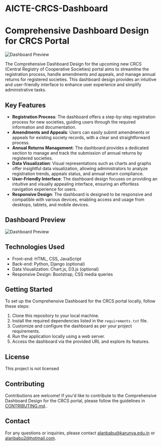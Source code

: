 # AICTE-CRCS-Dashboard
# Comprehensive Dashboard Design for CRCS Portal

![Dashboard Preview](dashboard_preview.png)

The Comprehensive Dashboard Design for the upcoming new CRCS (Central Registry of Cooperative Societies) portal aims to streamline the registration process, handle amendments and appeals, and manage annual returns for registered societies. This dashboard design provides an intuitive and user-friendly interface to enhance user experience and simplify administrative tasks.

## Key Features

- **Registration Process**: The dashboard offers a step-by-step registration process for new societies, guiding users through the required information and documentation.
- **Amendments and Appeals**: Users can easily submit amendments or appeals for existing society records, with a clear and straightforward process.
- **Annual Returns Management**: The dashboard provides a dedicated section to manage and track the submission of annual returns by registered societies.
- **Data Visualization**: Visual representations such as charts and graphs offer insightful data visualization, allowing administrators to analyze registration trends, appeals status, and annual return compliance.
- **User-Friendly Interface**: The dashboard design focuses on providing an intuitive and visually appealing interface, ensuring an effortless navigation experience for users.
- **Responsive Design**: The dashboard is designed to be responsive and compatible with various devices, enabling access and usage from desktops, tablets, and mobile devices.

## Dashboard Preview

![Dashboard Preview](dashboard_preview.png)

## Technologies Used

- Front-end: HTML, CSS, JavaScript
- Back-end: Python, Django (optional)
- Data Visualization: Chart.js, D3.js (optional)
- Responsive Design: Bootstrap, CSS media queries

## Getting Started

To set up the Comprehensive Dashboard for the CRCS portal locally, follow these steps:

1. Clone this repository to your local machine.
2. Install the required dependencies listed in the `requirements.txt` file.
3. Customize and configure the dashboard as per your project requirements.
4. Run the application locally using a web server.
5. Access the dashboard via the provided URL and explore its features.

## License

This project is not licensed 

## Contributing

Contributions are welcome! If you'd like to contribute to the Comprehensive Dashboard Design for the CRCS portal, please follow the guidelines in [CONTRIBUTING.md](CONTRIBUTING.md)..

## Contact

For any questions or inquiries, please contact alanbabu@karunya.edu.in or alanbabu2@hotmail.com.


